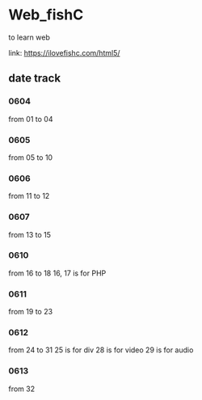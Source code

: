 # Web_fishC
to learn web

link: https://ilovefishc.com/html5/

## date track
### 0604
from 01 to 04
### 0605
from 05 to 10
### 0606
from 11 to 12
### 0607
from 13 to 15
### 0610
from 16 to 18
16, 17 is for PHP
### 0611
from 19 to 23
### 0612
from 24 to 31
25 is for div
28 is for video
29 is for audio
### 0613
from 32
